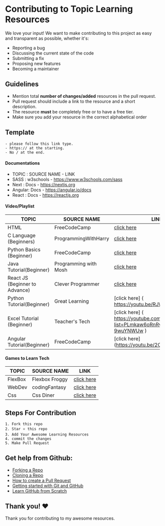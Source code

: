 # Contributing to Topic Learning Resources
We love your input! We want to make contributing to this project as easy and transparent as possible, whether it's:

- Reporting a bug
- Discussing the current state of the code
- Submitting a fix
- Proposing new features
- Becoming a maintainer

## Guidelines

- Mention total **number of changes/added** resources in the pull request.
- Pull request should include a link to the resource and a short description.
- The resource **must** be completely free or to have a free tier.
- Make sure you add your resource in the correct alphabetical order

## Template
    - please follow this link type.
    - https:// at the starting.
    - No / at the end.
#### Documentations
- TOPIC  : SOURCE NAME - LINK
- SASS   : w3schools   - https://www.w3schools.com/sass
- Next   : Docs        - https://nextjs.org
- Angular: Docs        - https://angular.io/docs
- React  : Docs        - https://reactjs.org

#### Video/Playlist
| TOPIC                          | SOURCE NAME          | LINK                                                      |
| ------------------------------ | -----------------    | --------------------------------------------------------- |
| HTML                           | FreeCodeCamp         | [click here](https://www.youtube.com/watch?v=pQN-pnXPaVg) |
| C Language (Beginners)         | ProgrammingWithHarry | [click here](https://www.youtube.com/watch?v=_MF8L7ZxwRE) |
| Python Basics (Beginner)       | FreeCodeCamp         | [click here](https://www.youtube.com/watch?v=rfscVS0vtbw) |
| Java Tutorial(Beginner)        | Programming with Mosh| [click here](https://youtu.be/eIrMbAQSU34)                |
| React JS (Beginner to Advance) | Clever Programmer    | [click here](https://www.youtube.com/watch?v=-cMqr9HpZ-Y) |
| Python Tutorial(Beginner)      | Great Learning       | [click here] ( https://youtu.be/RJWlUyfOy1o )             |
| Excel Tutorial (Beginner)      | Teacher's Tech       | [click here] ( https://youtube.com/playlist?list=PLmkaw6oRnRv8lAKbKbflJRqS-9wuYNWUw )|
| Angular Tutorial(Beginner)     | FreeCodeCamp         | [click here] (https://youtu.be/2OHbjep_WjQ )              |






#### Games to Learn Tech
| TOPIC                          | SOURCE NAME       | LINK                                                      |
| ------------------------------ | ----------------- | --------------------------------------------------------- |
| FlexBox                        | Flexbox Froggy    | [click here](http://flexboxfroggy.com/)                   |
| WebDev                         | codingFantasy     | [click here](https://codingfantasy.com/) |
| Css                            | Css Diner         | [click here](https://flukeout.github.io/)|



## Steps For Contribution

    1. Fork this repo
    2. Star ⭐ this repo
    3. Add Your Awesome Learning Resources
    4. commit the changes
    5. Make Pull Request


## Get help from Github:

- [Forking a Repo](https://help.github.com/en/github/getting-started-with-github/fork-a-repo)
- [Cloning a Repo](https://help.github.com/en/desktop/contributing-to-projects/creating-an-issue-or-pull-request)
- [How to create a Pull Request](https://opensource.com/article/19/7/create-pull-request-github)
- [Getting started with Git and GitHub](https://towardsdatascience.com/getting-started-with-git-and-github-6fcd0f2d4ac6)
- [Learn GitHub from Scratch](https://lab.github.com/githubtraining/introduction-to-github)


## Thank you! ❤️
Thank you for contributing to my awesome resources.

